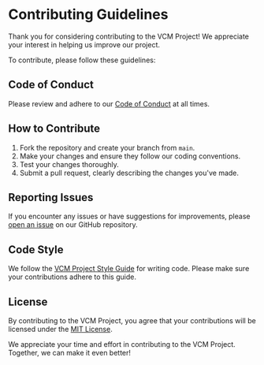 # Contributing Guidelines

Thank you for considering contributing to the VCM Project! We appreciate your interest in helping us improve our project.

To contribute, please follow these guidelines:

## Code of Conduct

Please review and adhere to our [Code of Conduct](/workspaces/The-VCM-Project/code_of_conduct.md) at all times.

## How to Contribute

1. Fork the repository and create your branch from `main`.
2. Make your changes and ensure they follow our coding conventions.
3. Test your changes thoroughly.
4. Submit a pull request, clearly describing the changes you've made.

## Reporting Issues

If you encounter any issues or have suggestions for improvements, please [open an issue](https://github.com/The-VCM-Project/issues) on our GitHub repository.

## Code Style

We follow the [VCM Project Style Guide](/workspaces/The-VCM-Project/style_guide.md) for writing code. Please make sure your contributions adhere to this guide.

## License

By contributing to the VCM Project, you agree that your contributions will be licensed under the [MIT License](/workspaces/The-VCM-Project/LICENSE).

We appreciate your time and effort in contributing to the VCM Project. Together, we can make it even better!
